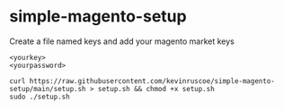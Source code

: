 # simple-magento-setup

Create a file named keys and add your magento market keys
```
<yourkey>
<yourpassword>
```

```
curl https://raw.githubusercontent.com/kevinruscoe/simple-magento-setup/main/setup.sh > setup.sh && chmod +x setup.sh
sudo ./setup.sh
```
